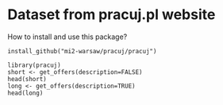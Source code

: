 # Dataset from pracuj.pl website

How to install and use this package?

```
install_github("mi2-warsaw/pracuj/pracuj")

library(pracuj)
short <- get_offers(description=FALSE)
head(short)
long <- get_offers(description=TRUE)
head(long)
```
